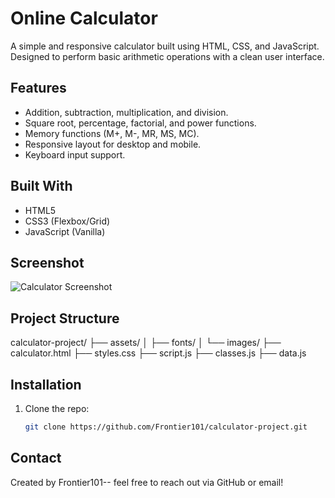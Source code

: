 # Online Calculator

A simple and responsive calculator built using HTML, CSS, and JavaScript. Designed to perform basic arithmetic operations with a clean user interface.

## Features

- Addition, subtraction, multiplication, and division.
- Square root, percentage, factorial, and power functions.
- Memory functions (M+, M-, MR, MS, MC).
- Responsive layout for desktop and mobile.
- Keyboard input support.

## Built With

- HTML5
- CSS3 (Flexbox/Grid)
- JavaScript (Vanilla)

## Screenshot

![Calculator Screenshot]([https://raw.githubusercontent.com/Frontier101/screenshots/refs/heads/main/Calculator%20Screenshot.png?token=GHSAT0AAAAAADIB7CHFI2JEMSATK66T3X2G2EFCAPA](https://github.com/Frontier101/screenshots/blob/main/Calculator%20Screenshot.png?raw=true))

##  Project Structure

calculator-project/
├── assets/
│   ├── fonts/
│   └── images/
├── calculator.html
├── styles.css
├── script.js
├── classes.js
├── data.js

## Installation

1. Clone the repo:
   ```bash
   git clone https://github.com/Frontier101/calculator-project.git

## Contact

Created by Frontier101-- feel free to reach out via GitHub or email!
